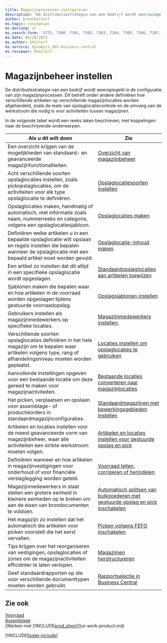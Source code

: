 ```yaml
---
title: Magazijnprocessen configureren
description: 'De distributiestrategie van een bedrijf wordt weerspiegeld in de configuratie van de magazijnprocessen ervan, bijvoorbeeld de magazijnlocaties.'
author: brentholtorf
ms.topic: conceptual
ms.devlang: al
ms.search.form: '5775, 7300, 7301, 7302, 7303, 7304, 7305, 7306, 7307, 7308, 7325, 7344, 7346, 7347, 7353, 7366'
ms.date: 09/28/2023
ms.author: bholtorf
ms.service: dynamics-365-business-central
ms.reviewer: bholtorf
---
```

# <a name="setting-up-warehouse-management"></a>Magazijnbeheer instellen

De distributiestrategie van een bedrijf wordt weerspiegeld in de configuratie van zijn magazijnprocessen. Dit betreft onder andere definiëren hoe verschillende artikelen op verschillende magazijnlocaties worden afgehandeld, zoals de mate van opslaglocatiecontrole en de omvang van de werkstroom die nodig is voor activiteiten tussen magazijnen.  

In de volgende tabel wordt een reeks taken beschreven, met koppelingen naar de beschrijvende onderwerpen.  

|**Als u dit wilt doen**|**Zie**|  
|------------|-------------|  
|Een overzicht krijgen van de mogelijkheden van standaard- en geavanceerde magazijnfunctionaliteiten.|[Overzicht van magazijnbeheer](design-details-warehouse-management.md)|  
|Acht verschillende soorten opslaglocaties instellen, zoals pickopslaglocaties, om de activiteiten voor elk type opslaglocatie te definiëren.|[Opslaglocatiesoorten instellen](warehouse-how-to-set-up-bin-types.md)|  
|Opslaglocaties maken, handmatig of automatisch, met informatie zoals naam, nummerreeks en categorie, volgens een opslaglocatiesjabloon.|[Opslaglocaties maken](warehouse-how-to-create-individual-bins.md)|  
|Definiëren welke artikelen u in een bepaalde opslaglocatie wilt opslaan en regels instellen die bepalen wanneer de opslaglocatie met een bepaald artikel moet worden gevuld.|[Opslaglocatie-inhoud maken](warehouse-how-to-set-up-bin-contents.md)|  
|Een artikel zo instellen dat dit altijd in een specifieke opslaglocatie wordt opgeslagen.|[Standaardopslaglocaties aan artikelen toewijzen](warehouse-how-to-assign-default-bins-to-items.md)|
|Sjablonen maken die bepalen waar en hoe artikelen in de voorraad worden opgeslagen tijdens gestuurde voorraadopslag.|[Opslagsjablonen instellen](warehouse-how-to-set-up-put-away-templates.md)|
|Gebruikers instellen als magazijnmedewerkers op specifieke locaties.|[Magazijnmedewerkers instellen:](warehouse-how-to-set-up-warehouse-employees.md)|
|Verschillende soorten opslaglocaties definiëren in het hele magazijn om te bepalen waar artikelen volgens type, rang of afhandelingsniveau moeten worden geplaatst.|[Locaties instellen om opslaglocaties te gebruiken](warehouse-how-to-set-up-locations-to-use-bins.md)|
|Aanvullende instellingen opgeven voor een bestaande locatie om deze gereed te maken voor magazijnactiviteiten.|[Bestaande locaties converteren naar magazijnlocaties](warehouse-how-to-convert-existing-locations-to-warehouse-locations.md)|
|Het picken, verplaatsen en opslaan voor assemblage- of productieorders in standaardmagazijnconfiguraties.|[Standaardmagazijnen met bewerkingsgebieden instellen](warehouse-how-to-set-up-basic-warehouses-with-operations-areas.md)|  
|Artikelen en locaties instellen voor de meest geavanceerde vorm van magazijnbeheer, waar alle activiteiten een strikte werkstroom moeten volgen.|[Artikelen en locaties instellen voor gestuurde opslag en pick](warehouse-how-to-set-up-items-for-directed-put-away-and-pick.md)|  
|Definiëren wanneer en hoe artikelen in magazijnvestigingen voor onderhoud of voor financiële verslaglegging worden geteld.|[Voorraad tellen, corrigeren of herindelen](inventory-how-count-adjust-reclassify.md)|
|Magazijnmedewerkers in staat stellen een grotere eenheid in kleinere eenheden op te breken om aan de eisen van brondocumenten te voldoen.|[Automatisch splitsen van bulkgoederen met gestuurde opslag en pick inschakelen](warehouse-enable-automatic-breaking-bulk-with-directed-put-away-and-pick.md)|  
|Het magazijn zo instellen dat het automatisch die artikelen voor picken voorstelt die het eerst vervallen.|[Picken volgens FEFO inschakelen](warehouse-picking-by-fefo.md)|
|Tips krijgen over het reorganiseren van vestigingen, opslaglocaties of zones om de magazijnactiviteiten efficiënter te laten verlopen.|[Magazijnen herstructureren](warehouse-how-to-restructure-warehouses.md)|
|Geef standaardrapporten op die voor verschillende documenttypen moeten worden gebruikt.|[Rapportselectie in Business Central](across-report-selections.md)|

## <a name="see-also"></a>Zie ook

[Voorraad](inventory-manage-inventory.md)  
[Assemblage](assembly-assemble-items.md)  
[Werken met [!INCLUDE[prod_short](includes/prod_short.md)]](ui-work-product.md)


[!INCLUDE[footer-include](includes/footer-banner.md)]
